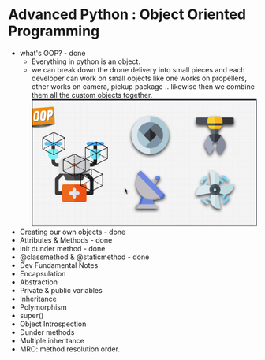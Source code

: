 # Advanced Python : Object Oriented Programming

- what's OOP? - done
  - Everything in python is an object.
  - we can break down the drone delivery into small pieces and each developer can work on small objects like one works on propellers, other works on camera, pickup package .. likewise then we combine them all the custom objects together.
    ![alt text](image.png)
- Creating our own objects - done
- Attributes & Methods - done
- init dunder method - done
- @classmethod & @staticmethod - done
- Dev Fundamental Notes
- Encapsulation
- Abstraction
- Private & public variables
- Inheritance
- Polymorphism
- super()
- Object Introspection
- Dunder methods
- Multiple inheritance
- MRO: method resolution order.

